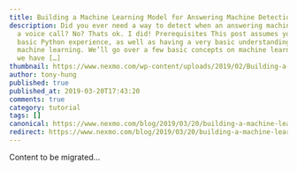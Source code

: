 ```yaml
---
title: Building a Machine Learning Model for Answering Machine Detection
description: Did you ever need a way to detect when an answering machine was on
  a voice call? No? Thats ok. I did! Prerequisites This post assumes you have
  basic Python experience, as well as having a very basic understanding of
  machine learning. We’ll go over a few basic concepts on machine learning, and
  we have […]
thumbnail: https://www.nexmo.com/wp-content/uploads/2019/02/Building-a-Machine-Learning-Model-for-Answering-Machine-Detection.png
author: tony-hung
published: true
published_at: 2019-03-20T17:43:20
comments: true
category: tutorial
tags: []
canonical: https://www.nexmo.com/blog/2019/03/20/building-a-machine-learning-model-for-answering-machine-detection-dr
redirect: https://www.nexmo.com/blog/2019/03/20/building-a-machine-learning-model-for-answering-machine-detection-dr
---
```

Content to be migrated...
